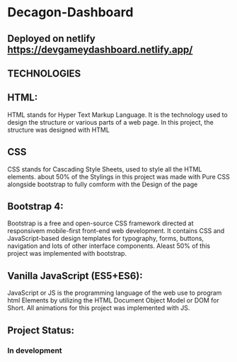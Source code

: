 # Decagon-Dashboard
## Deployed on netlify https://devgameydashboard.netlify.app/

## TECHNOLOGIES

## HTML:
HTML stands for Hyper Text Markup Language. It is the technology used to design the structure or various parts of a web page. In this project, the structure was designed with HTML

## CSS
CSS stands for Cascading Style Sheets, used to style all the HTML elements. about 50% of the Stylings in this project was made with Pure CSS alongside bootstrap to fully comform with the Design of the page
## Bootstrap 4:
Bootstrap is a free and open-source CSS framework directed at responsivem mobile-first front-end web development. It contains CSS and JavaScript-based design templates for typography, forms, buttons, navigation and lots of other interface components.
Aleast 50% of this project was implemented with bootstrap.
## Vanilla JavaScript (ES5+ES6):
JavaScript or JS is the programming language of the web use to program html Elements by utilizing the HTML Document Object Model or DOM for Short. All animations for this project was implemented with JS.
## Project Status:
### In development
